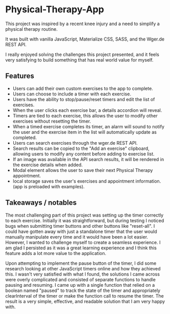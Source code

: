 # Physical-Therapy-App

This project was inspired by a recent knee injury and a need to simplify a physical therapy routine.

It was built with vanilla JavaScript, Materialize CSS, SASS, and the Wger.de REST API.

I really enjoyed solving the challenges this project presented, and it feels very satisfying to build something that has real world value for myself.

## Features
- Users can add their own custom exercises to the app to complete.
- Users can choose to include a timer with each exercise.
- Users have the ability to stop/pause/reset timers and edit the list of exercises.
- When the user clicks each exercise bar, a details accordion will reveal.
- Timers are tied to each exercise, this allows the user to modify other exercises without resetting the timer.
- When a timed exercise completes its timer, an alarm will sound to notify the user and the exercise item in the list will automatically update as completed.
- Users can search exercises through the wger.de REST API.
- Search results can be copied to the "Add an exercise" clipboard, allowing users to modify any content before adding to exercise list.
- If an image was available in the API search results, it will be rendered in the exercise details when added.
- Modal element allows the user to save their next Physical Therapy appointment.
- local storage saves the user's exercises and appointment information. (app is preloaded with examples).

## Takeaways / notables

The most challenging part of this project was setting up the timer correctly to each exercise. Initially it was straightforward, but during testing I noticed bugs when submitting timer buttons and other buttons like "reset-all". I could have gotten away with just a standalone timer that the user would manually manipulate every time and it would have been a lot easier. However, I wanted to challenge myself to create a seamless experience. I am glad I persisted as it was a great learning experience and I think this feature adds a lot more value to the application.

Upon attempting to implement the pause button of the timer, I did some research looking at other JavaScript timers online and how they achieved this. I wasn't very satisfied with what I found, the solutions I came across were overly complicated and consisted of separate functions to handle pausing and resuming. I came up with a single function that relied on a boolean named "paused" to track the state of the timer and appropriately clearInterval of the timer or make the function call to resume the timer. The result is a very simple, effective, and readable solution that I am very happy with.

